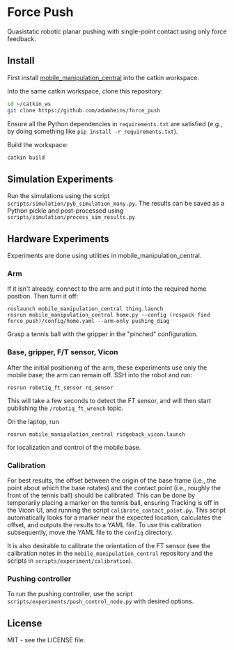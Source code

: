 # Force Push

Quasistatic robotic planar pushing with single-point contact using only force
feedback. 

## Install

First install
[mobile_manipulation_central](https://github.com/utiasDSL/mobile_manipulation_central)
into the catkin workspace.

Into the same catkin workspace, clone this repository:
```bash
cd ~/catkin_ws
git clone https://github.com/adamheins/force_push
```

Ensure all the Python dependencies in `requirements.txt` are satisfied (e.g.,
by doing something like `pip install -r requirements.txt`).

Build the workspace:
```bash
catkin build
```

## Simulation Experiments

Run the simulations using the script
`scripts/simulation/pyb_simulation_many.py`. The results can be saved as a
Python pickle and post-processed using `scripts/simulation/process_sim_results.py`

## Hardware Experiments

Experiments are done using utilities in mobile_manipulation_central.

### Arm

If it isn't already, connect to the arm and put it into the required home
position. Then turn it off:
```
roslaunch mobile_manipulation_central thing.launch
rosrun mobile_manipulation_central home.py --config (rospack find force_push)/config/home.yaml --arm-only pushing_diag
```
Grasp a tennis ball with the gripper in the "pinched" configuration.

### Base, gripper, F/T sensor, Vicon

After the initial positioning of the arm, these experiments use only the mobile
base; the arm can remain off. SSH into the robot and run:
```
rosrun robotiq_ft_sensor rq_sensor
```
This will take a few seconds to detect the FT sensor, and will then start
publishing the `/robotiq_ft_wrench` topic.

On the laptop, run
```
rosrun mobile_manipulation_central ridgeback_vicon.launch
```
for localization and control of the mobile base.

### Calibration

For best results, the offset between the origin of the base frame (i.e., the
point about which the base rotates) and the contact point (i.e., roughly the
front of the tennis ball) should be calibrated. This can be done by temporarily
placing a marker on the tennis ball, ensuring Tracking is off in the Vicon UI,
and running the script `calibrate_contact_point.py`. This script automatically
looks for a marker near the expected location, calculates the offset, and
outputs the results to a YAML file. To use this calibration subsequently, move
the YAML file to the `config` directory.

It is also desirable to calibrate the orientation of the FT sensor (see the
calibration notes in the `mobile_manipulation_central` repository and the
scripts in `scripts/experiment/calibration`).

### Pushing controller

To run the pushing controller, use the script
`scripts/experiments/push_control_node.py` with desired options.

## License

MIT - see the LICENSE file.
